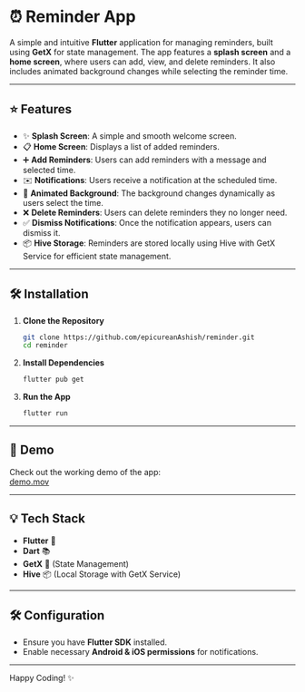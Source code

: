 # ⏰ Reminder App

A simple and intuitive **Flutter** application for managing reminders, built using **GetX** for state management. The app features a **splash screen** and a **home screen**, where users can add, view, and delete reminders. It also includes animated background changes while selecting the reminder time.

---

## ⭐ Features

- ✨ **Splash Screen**: A simple and smooth welcome screen.
- 📋 **Home Screen**: Displays a list of added reminders.
- ➕ **Add Reminders**: Users can add reminders with a message and selected time.
- ✉️ **Notifications**: Users receive a notification at the scheduled time.
- 🔄 **Animated Background**: The background changes dynamically as users select the time.
- ❌ **Delete Reminders**: Users can delete reminders they no longer need.
- ✅ **Dismiss Notifications**: Once the notification appears, users can dismiss it.
- 📦 **Hive Storage**: Reminders are stored locally using Hive with GetX Service for efficient state management.

---

## 🛠️ Installation

1. **Clone the Repository**
   ```sh
   git clone https://github.com/epicureanAshish/reminder.git
   cd reminder
   ```
2. **Install Dependencies**
   ```sh
   flutter pub get
   ```
3. **Run the App**
   ```sh
   flutter run
   ```

---

## 🎥 Demo

Check out the working demo of the app:  
[demo.mov](assets/video/demo.mov)

---

## 💡 Tech Stack

- **Flutter** 🌯
- **Dart** 📚
- **GetX** 🔄 (State Management)
- **Hive** 📦 (Local Storage with GetX Service)

---

## 🛠 Configuration

- Ensure you have **Flutter SDK** installed.
- Enable necessary **Android & iOS permissions** for notifications.

---

Happy Coding! ✨

